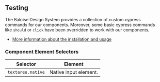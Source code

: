 ## Testing

The Baloise Design System provides a collection of custom cypress commands for our components. Moreover, some basic cypress commands like `should` or `click` have been overridden to work with our components.

- [More information about the installation and usage](?path=/docs/development-testing--page)

<!-- START: human documentation -->



<!-- END: human documentation -->


### Component Element Selectors

| Selector          | Element               |
| ----------------- | --------------------- |
| `textarea.native` | Native input element. |

